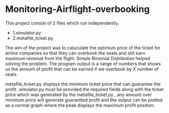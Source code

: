 # Monitoring-Airflight-overbooking

This project consist of 2 files which run independently.
* 1.simulator.py
* 2.metafile_ticket.py

The aim of the project was to caluculate the optimum price of the ticket for airline companies so that they can overbook the seats and still earn maximum revenue from the flight.
Simple Binomial Distribution helped solving the problem. 
The program output is a range of numbers that shows us the amount of profit that can be earned if we overbook by X number of seats.

metafile_ticket.py displays the minimum ticket price that can guarantee the profit.
simulator.py must be provided the required fields along with the ticket price which was generated by the metafile_ticket.py , any amount over minimum price will generate guarantted profit and the output can be plotted as a normal graph where the peak displays the maximum profit position.
